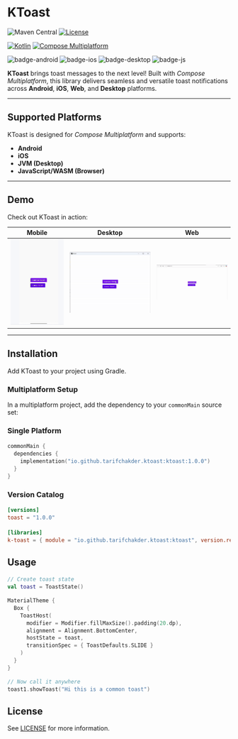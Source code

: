 # KToast

![Maven Central](https://img.shields.io/maven-central/v/io.github.tarifchakder.ktoast/ktoast)
[![License](https://img.shields.io/github/license/tarifchakder/ktoast)](https://opensource.org/license/mit/)

[![Kotlin](https://img.shields.io/badge/Kotlin-2.1.10-blue.svg?logo=kotlin)](https://kotlinlang.org)
[![Compose Multiplatform](https://img.shields.io/badge/Compose%20Multiplatform-1.6.1-blue)](https://github.com/JetBrains/compose-multiplatform)

![badge-android](https://img.shields.io/badge/Platform-Android-6EDB8D.svg?style=flat)
![badge-ios](https://img.shields.io/badge/Platform-iOS-CDCDCD.svg?style=flat)
![badge-desktop](https://img.shields.io/badge/Platform-Desktop-DB413D.svg?style=flat)
![badge-js](https://img.shields.io/badge/Platform-JS%2FWASM-FDD835.svg?style=flat)

**KToast** brings toast messages to the next level! Built with *Compose Multiplatform*, this library delivers seamless and versatile toast notifications across **Android**, **iOS**, **Web**, and **Desktop** platforms.

---

## Supported Platforms

KToast is designed for *Compose Multiplatform* and supports:

- **Android**
- **iOS**
- **JVM (Desktop)**
- **JavaScript/WASM (Browser)**

---

## Demo

Check out KToast in action:

| Mobile                          | Desktop                          | Web                          |
|:-------------------------------:|:--------------------------------:|:----------------------------:|
| ![Mobile](screenshot/mobile.gif) | ![Desktop](screenshot/desktop.gif) | ![Web](screenshot/web.gif) |

---

## Installation

Add KToast to your project using Gradle.

### Multiplatform Setup

In a multiplatform project, add the dependency to your `commonMain` source set:

### Single Platform

```kotlin
commonMain {
  dependencies {
    implementation("io.github.tarifchakder.ktoast:ktoast:1.0.0")
  }
}
```
### Version Catalog

```toml
[versions]
toast = "1.0.0"

[libraries]
k-toast = { module = "io.github.tarifchakder.ktoast:ktoast", version.ref = "toast" }
```

## Usage

```Kotlin
// Create toast state
val toast = ToastState()
```
```kotlin
MaterialTheme {
  Box {
    ToastHost(
      modifier = Modifier.fillMaxSize().padding(20.dp),
      alignment = Alignment.BottomCenter,
      hostState = toast,
      transitionSpec = { ToastDefaults.SLIDE }
    )
  }
}
```

```Kotlin
// Now call it anywhere
toast1.showToast("Hi this is a common toast")
```

## License
See [LICENSE](LICENSE) for more information.




